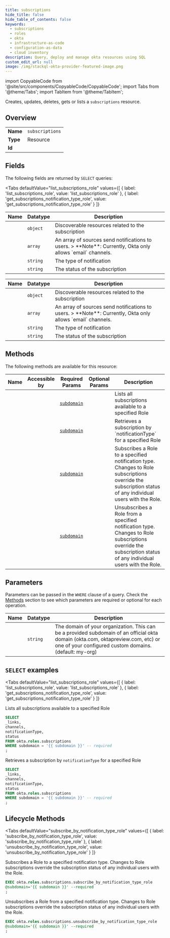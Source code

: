 ```yaml
--- 
title: subscriptions
hide_title: false
hide_table_of_contents: false
keywords:
  - subscriptions
  - roles
  - okta
  - infrastructure-as-code
  - configuration-as-data
  - cloud inventory
description: Query, deploy and manage okta resources using SQL
custom_edit_url: null
image: /img/stackql-okta-provider-featured-image.png
---
```


import CopyableCode from '@site/src/components/CopyableCode/CopyableCode';
import Tabs from '@theme/Tabs';
import TabItem from '@theme/TabItem';

Creates, updates, deletes, gets or lists a <code>subscriptions</code> resource.

## Overview
<table><tbody>
<tr><td><b>Name</b></td><td><code>subscriptions</code></td></tr>
<tr><td><b>Type</b></td><td>Resource</td></tr>
<tr><td><b>Id</b></td><td><CopyableCode code="okta.roles.subscriptions" /></td></tr>
</tbody></table>

## Fields

The following fields are returned by `SELECT` queries:

<Tabs
    defaultValue="list_subscriptions_role"
    values={[
        { label: 'list_subscriptions_role', value: 'list_subscriptions_role' },
        { label: 'get_subscriptions_notification_type_role', value: 'get_subscriptions_notification_type_role' }
    ]}
>
<TabItem value="list_subscriptions_role">

<table>
<thead>
    <tr>
    <th>Name</th>
    <th>Datatype</th>
    <th>Description</th>
    </tr>
</thead>
<tbody>
<tr>
    <td><CopyableCode code="_links" /></td>
    <td><code>object</code></td>
    <td>Discoverable resources related to the subscription</td>
</tr>
<tr>
    <td><CopyableCode code="channels" /></td>
    <td><code>array</code></td>
    <td>An array of sources send notifications to users. &gt; **Note**: Currently, Okta only allows `email` channels.</td>
</tr>
<tr>
    <td><CopyableCode code="notificationType" /></td>
    <td><code>string</code></td>
    <td>The type of notification</td>
</tr>
<tr>
    <td><CopyableCode code="status" /></td>
    <td><code>string</code></td>
    <td>The status of the subscription</td>
</tr>
</tbody>
</table>
</TabItem>
<TabItem value="get_subscriptions_notification_type_role">

<table>
<thead>
    <tr>
    <th>Name</th>
    <th>Datatype</th>
    <th>Description</th>
    </tr>
</thead>
<tbody>
<tr>
    <td><CopyableCode code="_links" /></td>
    <td><code>object</code></td>
    <td>Discoverable resources related to the subscription</td>
</tr>
<tr>
    <td><CopyableCode code="channels" /></td>
    <td><code>array</code></td>
    <td>An array of sources send notifications to users. &gt; **Note**: Currently, Okta only allows `email` channels.</td>
</tr>
<tr>
    <td><CopyableCode code="notificationType" /></td>
    <td><code>string</code></td>
    <td>The type of notification</td>
</tr>
<tr>
    <td><CopyableCode code="status" /></td>
    <td><code>string</code></td>
    <td>The status of the subscription</td>
</tr>
</tbody>
</table>
</TabItem>
</Tabs>

## Methods

The following methods are available for this resource:

<table>
<thead>
    <tr>
    <th>Name</th>
    <th>Accessible by</th>
    <th>Required Params</th>
    <th>Optional Params</th>
    <th>Description</th>
    </tr>
</thead>
<tbody>
<tr>
    <td><a href="#list_subscriptions_role"><CopyableCode code="list_subscriptions_role" /></a></td>
    <td><CopyableCode code="select" /></td>
    <td><a href="#parameter-subdomain"><code>subdomain</code></a></td>
    <td></td>
    <td>Lists all subscriptions available to a specified Role</td>
</tr>
<tr>
    <td><a href="#get_subscriptions_notification_type_role"><CopyableCode code="get_subscriptions_notification_type_role" /></a></td>
    <td><CopyableCode code="select" /></td>
    <td><a href="#parameter-subdomain"><code>subdomain</code></a></td>
    <td></td>
    <td>Retrieves a subscription by `notificationType` for a specified Role</td>
</tr>
<tr>
    <td><a href="#subscribe_by_notification_type_role"><CopyableCode code="subscribe_by_notification_type_role" /></a></td>
    <td><CopyableCode code="exec" /></td>
    <td><a href="#parameter-subdomain"><code>subdomain</code></a></td>
    <td></td>
    <td>Subscribes a Role to a specified notification type. Changes to Role subscriptions override the subscription status of any individual users with the Role.</td>
</tr>
<tr>
    <td><a href="#unsubscribe_by_notification_type_role"><CopyableCode code="unsubscribe_by_notification_type_role" /></a></td>
    <td><CopyableCode code="exec" /></td>
    <td><a href="#parameter-subdomain"><code>subdomain</code></a></td>
    <td></td>
    <td>Unsubscribes a Role from a specified notification type. Changes to Role subscriptions override the subscription status of any individual users with the Role.</td>
</tr>
</tbody>
</table>

## Parameters

Parameters can be passed in the `WHERE` clause of a query. Check the [Methods](#methods) section to see which parameters are required or optional for each operation.

<table>
<thead>
    <tr>
    <th>Name</th>
    <th>Datatype</th>
    <th>Description</th>
    </tr>
</thead>
<tbody>
<tr id="parameter-subdomain">
    <td><CopyableCode code="subdomain" /></td>
    <td><code>string</code></td>
    <td>The domain of your organization. This can be a provided subdomain of an official okta domain (okta.com, oktapreview.com, etc) or one of your configured custom domains. (default: my-org)</td>
</tr>
</tbody>
</table>

## `SELECT` examples

<Tabs
    defaultValue="list_subscriptions_role"
    values={[
        { label: 'list_subscriptions_role', value: 'list_subscriptions_role' },
        { label: 'get_subscriptions_notification_type_role', value: 'get_subscriptions_notification_type_role' }
    ]}
>
<TabItem value="list_subscriptions_role">

Lists all subscriptions available to a specified Role

```sql
SELECT
_links,
channels,
notificationType,
status
FROM okta.roles.subscriptions
WHERE subdomain = '{{ subdomain }}' -- required
;
```
</TabItem>
<TabItem value="get_subscriptions_notification_type_role">

Retrieves a subscription by `notificationType` for a specified Role

```sql
SELECT
_links,
channels,
notificationType,
status
FROM okta.roles.subscriptions
WHERE subdomain = '{{ subdomain }}' -- required
;
```
</TabItem>
</Tabs>


## Lifecycle Methods

<Tabs
    defaultValue="subscribe_by_notification_type_role"
    values={[
        { label: 'subscribe_by_notification_type_role', value: 'subscribe_by_notification_type_role' },
        { label: 'unsubscribe_by_notification_type_role', value: 'unsubscribe_by_notification_type_role' }
    ]}
>
<TabItem value="subscribe_by_notification_type_role">

Subscribes a Role to a specified notification type. Changes to Role subscriptions override the subscription status of any individual users with the Role.

```sql
EXEC okta.roles.subscriptions.subscribe_by_notification_type_role 
@subdomain='{{ subdomain }}' --required
;
```
</TabItem>
<TabItem value="unsubscribe_by_notification_type_role">

Unsubscribes a Role from a specified notification type. Changes to Role subscriptions override the subscription status of any individual users with the Role.

```sql
EXEC okta.roles.subscriptions.unsubscribe_by_notification_type_role 
@subdomain='{{ subdomain }}' --required
;
```
</TabItem>
</Tabs>
